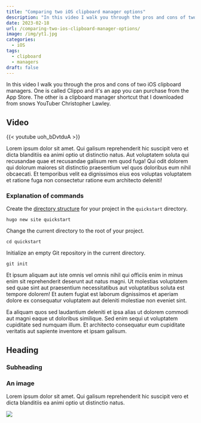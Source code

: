 ```yaml
---
title: "Comparing two iOS clipboard manager options"
description: "In this video I walk you through the pros and cons of two iOS clipboard managers. One is called Clippo and it's an app you can purchase from the App Store. The other is a clipboard manager shortcut that I downloaded from snows YouTuber Christopher Lawley."
date: 2023-02-18
url: /comparing-two-ios-clipboard-manager-options/
image: /img/yt1.jpg
categories:
  - iOS
tags:
  - clipboard
  - managers
draft: false
---
```


In this video I walk you through the pros and cons of two iOS clipboard managers. One is called Clippo and it's an app you can purchase from the App Store. The other is a clipboard manager shortcut that I downloaded from snows YouTuber Christopher Lawley.

<!--more-->

## Video

{{< youtube uoh_bDvtduA >}}

Lorem ipsum dolor sit amet. Qui galisum reprehenderit hic suscipit vero et dicta blanditiis ea animi optio ut distinctio natus. Aut voluptatem soluta qui recusandae quae et recusandae galisum rem quod fuga! Qui odit dolorem qui dolorum maiores sit distinctio praesentium vel quos doloribus eum nihil obcaecati. Et temporibus velit ea dignissimos eius eos voluptas voluptatem et ratione fuga non consectetur ratione eum architecto deleniti!

### Explanation of commands [](https://gohugo.io/getting-started/quick-start/#explanation-of-commands)

Create the [directory structure](https://gohugo.io/getting-started/directory-structure) for your project in the `quickstart` directory.

```
hugo new site quickstart

```

Change the current directory to the root of your project.

```
cd quickstart

```

Initialize an empty Git repository in the current directory.

```
git init
```

Et ipsum aliquam aut iste omnis vel omnis nihil qui officiis enim in minus enim sit reprehenderit deserunt aut natus magni. Ut molestias voluptatem sed quae sint aut praesentium necessitatibus aut voluptatibus soluta est tempore dolorem! Et autem fugiat est laborum dignissimos et aperiam dolore ex consequatur voluptatem aut deleniti molestiae non eveniet sint.

Ea aliquam quos sed laudantium deleniti et ipsa alias ut dolorem commodi aut magni eaque ut doloribus similique. Sed enim sequi ut voluptatem cupiditate sed numquam illum. Et architecto consequatur eum cupiditate veritatis aut sapiente inventore et ipsam galisum.

## Heading

### Subheading

### An image

Lorem ipsum dolor sit amet. Qui galisum reprehenderit hic suscipit vero et dicta blanditiis ea animi optio ut distinctio natus.

![](/img/photo1.jpg)

